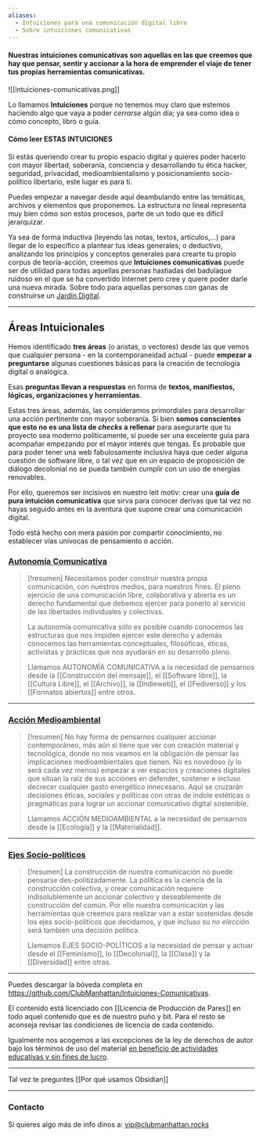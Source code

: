 ```yaml
---
aliases:
  - Intuiciones para una comunicación digital libre
  - Sobre intuiciones comunicativas
---
```

#### Nuestras intuiciones comunicativas son aquellas en las que creemos que hay que pensar, sentir y accionar a la hora de emprender el viaje de tener tus propias herramientas comunicativas.
![[intuiciones-comunicativas.png]]

Lo llamamos **Intuiciones** porque no tenemos muy claro que estemos haciendo algo que vaya a poder *cerrarse* algún día; ya sea como idea o cómo concepto, libro o guía.

#### Cómo leer ESTAS INTUICIONES
Si estás queriendo crear tu propio espacio digital y quieres poder hacerlo con mayor libertad, soberanía, conciencia y desarrollando tu ética hacker, seguridad, privacidad, medioambientalismo y posicionamiento socio-político libertario, este lugar es para tí.

Puedes empezar a navegar desde aquí deambulando entre las temáticas, archivos y elementos que proponemos. La estructura no lineal representa muy bien cómo son estos procesos, parte de un todo que es difícil jerarquizar.

Ya sea de forma inductiva (leyendo las notas, textos, artículos,...) para llegar de lo específico a plantear tus ideas generales; o deductivo, analizando los principios y conceptos generales para crearte tu propio corpus de teoría-acción, creemos que **Intuiciones comunicativas** puede ser de utilidad para todas aquellas personas hastiadas del badulaque ruidoso en el que se ha convertido Internet pero cree y quiere poder darle una nueva mirada. Sobre todo para aquellas personas con ganas de construirse un [Jardin Digital](Jardin%20Digital.md).

***

## Áreas Intuicionales

Hemos identificado **tres áreas** (o aristas, o vectores) desde las que vemos que cualquier persona - en la contemporaneidad actual - puede **empezar a preguntarse** algunas cuestiones básicas para la creación de tecnología digital o analógica.

Esas **preguntas llevan a respuestas** en forma de **textos, manifiestos, lógicas, organizaciones y herramientas**.

Estas tres áreas, además, las consideramos primordiales para desarrollar una acción pertinente con mayor soberanía. Si bien **somos conscientes que esto no es una lista de *checks* a rellenar** para asegurarte que tu proyecto sea moderno políticamente, sí puede ser una excelente guía para acompañar empezando por el mayor interés que tengas. Es probable que para poder tener una web fabulosamente inclusiva haya que ceder alguna cuestión de software libre, o tal vez que en un espacio de proposición de diálogo decolonial no se pueda también cumplir con un uso de energías renovables.

Por ello, queremos ser incisivos en nuestro leit motiv: crear una **guía de pura intuición comunicativa** que sirva para conocer derivas que tal vez no hayas seguido antes en la aventura que supone crear una comunicación digital.

Todo está hecho con mera pasión por compartir conocimiento, no establecer vías unívocas de pensamiento o acción.

### [Autonomía Comunicativa](Autonomía%20Comunicativa.md)

> [!resumen]
> Necesitamos poder construir nuestra propia comunicación, con nuestros medios, para nuestros fines. El pleno ejercicio de una comunicación libre, colaborativa y abierta es un derecho fundamental que debemos ejercer para ponerlo al servicio de las libertades individuales y colectivas.
> 
> La autonomía comunicativa sólo es posible cuando conocemos las estructuras que nos impiden ejercer este derecho y además conocemos las herramientas conceptuales, filosóficas, éticas, activistas y prácticas que nos ayudarán en su desarrollo pleno.
> 
> Llamamos AUTONOMÍA COMUNICATIVA a la necesidad de pensarnos desde la [[Construcción del mensaje]], el [[Software libre]], la [[Cultura Libre]], el [[Archivo]], la [[Indieweb]], el [[Fediverso]] y los [[Formatos abiertos]] entre otros.

***
### [Acción Medioambiental](Acción%20Medioambiental.md)

> [!resumen]
> No hay forma de pensarnos cualquier accionar contemporáneo, más aún si tiene que ver con creación material y tecnológica, donde no nos veamos en la obligación de pensar las implicaciones medioambientales que tienen. 
> No es novedoso (y lo será cada vez menos) empezar a ver espacios y creaciones digitales que sitúan la raíz de sus acciones en defender, sostener e incluso decrecer cualquier gasto energético innecesario.
> Aquí se cruzarán decisiones éticas, sociales y políticas con otras de índole estéticas o pragmáticas para lograr un accionar comunicativo digital sostenible.
> 
> Llamamos ACCIÓN MEDIOAMBIENTAL a la necesidad de pensarnos desde la [[Ecología]] y la [[Materialidad]].

***

### [Ejes Socio-políticos](Ejes%20Socio-Políticos.md)

> [!resumen]
> La construcción de nuestra comunicación no puede pensarse des-politizadamente. La política es la ciencia de la construcción colectiva, y crear comunicación requiere indisolublemente un accionar colectivo y deseablemente de construcción del común. Por ello nuestra comunicación y las herramientas que creemos para realizar van a estar sostenidas desde los ejes socio-politicos que decidamos, y que incluso su *no elección* será también una decisión política.
> 
> Llamamos EJES SOCIO-POLÍTICOS a la necesidad de pensar y actuar desde el [[Feminismo]], lo [[Decolonial]], la [[Clase]] y la [[Diversidad]] entre otras.

***

Puedes descargar la bóveda completa en https://github.com/ClubManhattan/Intuiciones-Comunicativas.

El contenido está licenciado con [[Licencia de Producción de Pares]] en todo aquel contenido que es de nuestro puño y bit. Para el resto se aconseja revisar las condiciones de licencia de cada contenido.

Igualmente nos acogemos a las excepciones de la ley de derechos de autor bajo los términos de uso del material [en beneficio de actividades educativas y sin fines de lucro](https://www.wipo.int/copyright/es/limitations/).

---

Tal vez te preguntes [[Por qué usamos Obsidian]]

***

### Contacto

Si quieres algo más de info dinos a:
[vip@clubmanhattan.rocks](mailto:vip@clubmanhattan.rocks)
